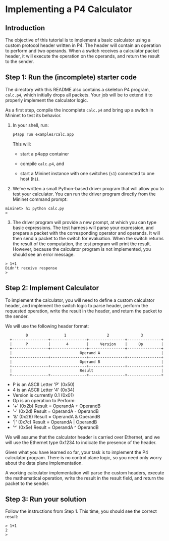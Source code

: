 # Implementing a P4 Calculator

## Introduction

The objective of this tutorial is to implement a basic calculator
using a custom protocol header written in P4. The header will contain
an operation to perform and two operands. When a switch receives a
calculator packet header, it will execute the operation on the
operands, and return the result to the sender.

## Step 1: Run the (incomplete) starter code

The directory with this README also contains a skeleton P4 program,
`calc.p4`, which initially drops all packets.  Your job will be to
extend it to properly implement the calculator logic.

As a first step, compile the incomplete `calc.p4` and bring up a
switch in Mininet to test its behavior.

1. In your shell, run:
   ```bash
   p4app run examples/calc.app
   ```
   This will:
   * start a p4app container
   
   * compile `calc.p4`, and
  
   * start a Mininet instance with one switches (`s1`) connected to
     one host (`h1`).

2. We've written a small Python-based driver program that will allow
you to test your calculator. You can run the driver program directly
from the Mininet command prompt:

```
mininet> h1 python calc.py 
> 
```

3. The driver program will provide a new prompt, at which you can type
basic expressions. The test harness will parse your expression, and
prepare a packet with the corresponding operator and operands. It will
then send a packet to the switch for evaluation. When the switch
returns the result of the computation, the test program will print the
result. However, because the calculator program is not implemented,
you should see an error message.

```
> 1+1
Didn't receive response
>
```

## Step 2: Implement Calculator

To implement the calculator, you will need to define a custom
calculator header, and implement the switch logic to parse header,
perform the requested operation, write the result in the header, and
return the packet to the sender.

We will use the following header format:

             0                1                  2              3
      +----------------+----------------+----------------+---------------+
      |      P         |       4        |     Version    |     Op        |
      +----------------+----------------+----------------+---------------+
      |                              Operand A                           |
      +----------------+----------------+----------------+---------------+
      |                              Operand B                           |
      +----------------+----------------+----------------+---------------+
      |                              Result                              |
      +----------------+----------------+----------------+---------------+
 

-  P is an ASCII Letter 'P' (0x50)
-  4 is an ASCII Letter '4' (0x34)
-  Version is currently 0.1 (0x01)
-  Op is an operation to Perform:
 -   '+' (0x2b) Result = OperandA + OperandB
 -   '-' (0x2d) Result = OperandA - OperandB
 -   '&' (0x26) Result = OperandA & OperandB
 -   '|' (0x7c) Result = OperandA | OperandB
 -   '^' (0x5e) Result = OperandA ^ OperandB
 

We will assume that the calculator header is carried over Ethernet,
and we will use the Ethernet type 0x1234 to indicate the presence of
the header.

Given what you have learned so far, your task is to implement the P4
calculator program. There is no control plane logic, so you need only
worry about the data plane implementation.

A working calculator implementation will parse the custom headers,
execute the mathematical operation, write the result in the result
field, and return the packet to the sender.

## Step 3: Run your solution

Follow the instructions from Step 1.  This time, you should see the
correct result:

```
> 1+1
2
>
```